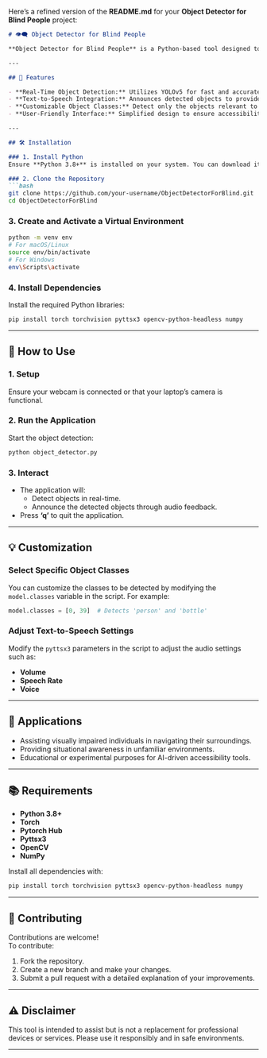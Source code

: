 Here’s a refined version of the **README.md** for your **Object Detector for Blind People** project:

```markdown
# 👁️‍🗨️ Object Detector for Blind People

**Object Detector for Blind People** is a Python-based tool designed to assist visually impaired individuals by detecting objects in their surroundings and providing audio feedback in real-time.

---

## 🌟 Features

- **Real-Time Object Detection:** Utilizes YOLOv5 for fast and accurate object recognition.
- **Text-to-Speech Integration:** Announces detected objects to provide instant audio feedback.
- **Customizable Object Classes:** Detect only the objects relevant to your needs (e.g., people, bottles, etc.).
- **User-Friendly Interface:** Simplified design to ensure accessibility for all users.

---

## 🛠️ Installation

### 1. Install Python
Ensure **Python 3.8+** is installed on your system. You can download it [here](https://www.python.org/downloads/).

### 2. Clone the Repository
```bash
git clone https://github.com/your-username/ObjectDetectorForBlind.git
cd ObjectDetectorForBlind
```

### 3. Create and Activate a Virtual Environment
```bash
python -m venv env
# For macOS/Linux
source env/bin/activate
# For Windows
env\Scripts\activate
```

### 4. Install Dependencies
Install the required Python libraries:
```bash
pip install torch torchvision pyttsx3 opencv-python-headless numpy
```

---

## 🚀 How to Use

### 1. Setup
Ensure your webcam is connected or that your laptop’s camera is functional.

### 2. Run the Application
Start the object detection:
```bash
python object_detector.py
```

### 3. Interact
- The application will:
  - Detect objects in real-time.
  - Announce the detected objects through audio feedback.
- Press **‘q’** to quit the application.

---

## 💡 Customization

### Select Specific Object Classes
You can customize the classes to be detected by modifying the `model.classes` variable in the script. For example:
```python
model.classes = [0, 39]  # Detects 'person' and 'bottle'
```

### Adjust Text-to-Speech Settings
Modify the `pyttsx3` parameters in the script to adjust the audio settings such as:
- **Volume**
- **Speech Rate**
- **Voice**

---

## 🎨 Applications

- Assisting visually impaired individuals in navigating their surroundings.
- Providing situational awareness in unfamiliar environments.
- Educational or experimental purposes for AI-driven accessibility tools.

---

## 📚 Requirements

- **Python 3.8+**
- **Torch**
- **Pytorch Hub**
- **Pyttsx3**
- **OpenCV**
- **NumPy**

Install all dependencies with:
```bash
pip install torch torchvision pyttsx3 opencv-python-headless numpy
```

---

## 🤝 Contributing

Contributions are welcome!  
To contribute:
1. Fork the repository.
2. Create a new branch and make your changes.
3. Submit a pull request with a detailed explanation of your improvements.

---

## ⚠️ Disclaimer

This tool is intended to assist but is not a replacement for professional devices or services. Please use it responsibly and in safe environments.

---
